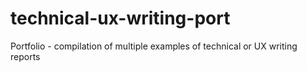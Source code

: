 # technical-ux-writing-port
Portfolio - compilation of multiple examples of technical or UX writing reports
